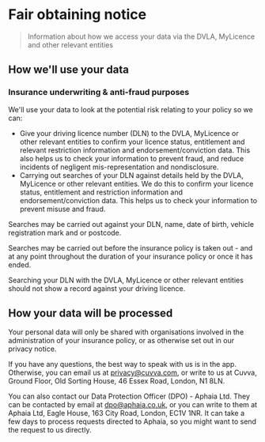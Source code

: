 # Fair obtaining notice

> Information about how we access your data via the DVLA, MyLicence and other relevant entities

## How we'll use your data

### Insurance underwriting & anti-fraud purposes

We'll use your data to look at the potential risk relating to your policy so we can:

- Give your driving licence number (DLN) to the DVLA, MyLicence or other relevant entities to confirm your licence status, entitlement and relevant restriction information and endorsement/conviction data. This also helps us to check your information to prevent fraud, and reduce incidents of negligent mis-representation and nondisclosure.
- Carrying out searches of your DLN against details held by the DVLA, MyLicence or other relevant entities. We do this to confirm your licence status, entitlement and restriction information and endorsement/conviction data. This helps us to check your information to prevent misuse and fraud.

Searches may be carried out against your DLN, name, date of birth, vehicle registration mark and or postcode.

Searches may be carried out before the insurance policy is taken out - and at any point throughout the duration of your insurance policy or once it has ended.

Searching your DLN with the DVLA, MyLicence or other relevant entities should not show a record against your driving licence.

## How your data will be processed

Your personal data will only be shared with organisations involved in the administration of your insurance policy, or as otherwise set out in our privacy notice.

If you have any questions, the best way to speak with us is in the app. Otherwise, you can email us at privacy@cuvva.com, or write to us at Cuvva, Ground Floor, Old Sorting House, 46 Essex Road, London, N1 8LN.

You can also contact our Data Protection Officer (DPO) - Aphaia Ltd. They can be contacted by email at dpo@aphaia.co.uk, or you can write to them at Aphaia Ltd, Eagle House, 163 City Road, London, EC1V 1NR. It can take a few days to process requests directed to Aphaia, so you might want to send the request to us directly.
